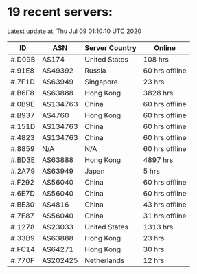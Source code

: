 # 19 recent servers:

Latest update at: Thu Jul 09 01:10:10 UTC 2020

| ID | ASN | Server Country | Online |
| -- | --- | -------------- | ------ |
| #.D09B | AS174 | United States | 108 hrs |
| #.91E8 | AS49392 | Russia | 60 hrs offline |
| #.7F1D | AS63949 | Singapore | 23 hrs |
| #.B6F8 | AS63888 | Hong Kong | 3828 hrs |
| #.0B9E | AS134763 | China | 60 hrs offline |
| #.B937 | AS4760 | Hong Kong | 60 hrs offline |
| #.151D | AS134763 | China | 60 hrs offline |
| #.4823 | AS134763 | China | 60 hrs offline |
| #.8859 | N/A | N/A | 60 hrs offline |
| #.BD3E | AS63888 | Hong Kong | 4897 hrs |
| #.2A79 | AS63949 | Japan | 5 hrs |
| #.F292 | AS56040 | China | 60 hrs offline |
| #.6E7D | AS56040 | China | 60 hrs offline |
| #.BE30 | AS4816 | China | 43 hrs offline |
| #.7E87 | AS56040 | China | 31 hrs offline |
| #.1278 | AS23033 | United States | 1313 hrs |
| #.33B9 | AS63888 | Hong Kong | 23 hrs |
| #.FC14 | AS64271 | Hong Kong | 30 hrs |
| #.770F | AS202425 | Netherlands | 12 hrs |

